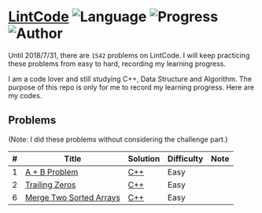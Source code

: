 # [LintCode](http://www.lintcode.com/en/problem/) ![Language](https://img.shields.io/badge/language-c%2B%2B-orange.svg) ![Progress](https://img.shields.io/badge/progress-3%2F1542-ff69b4.svg) ![Author](https://img.shields.io/badge/author-Cray%20Xu-blue.svg)

Until 2018/7/31, there are `1542` problems on LintCode.
I will keep practicing these problems from easy to hard, recording my learning progress.

I am a code lover and still studying C++, Data Structure and Algorithm.
The purpose of this repo is only for me to record my learning progress.
Here are my codes.

## Problems
(Note: I did these problems without considering the challenge part.)

| # | Title | Solution | Difficulty | Note |
|---| ----- | -------- | ---------- | ---- | 
| 1 |[A + B Problem](https://www.lintcode.com/problem/a-b-problem/description)| [C++](./C++/a-b-problem.cpp) | Easy |
| 2 |[Trailing Zeros](https://www.lintcode.com/problem/trailing-zeros/description)| [C++](./C++/trailing-zeros.cpp) | Easy |
| 6 |[Merge Two Sorted Arrays](https://lintcode.com/problem/merge-two-sorted-arrays/description)| [C++](./C++/merge-two-sorted-arrays.cpp) | Easy |


